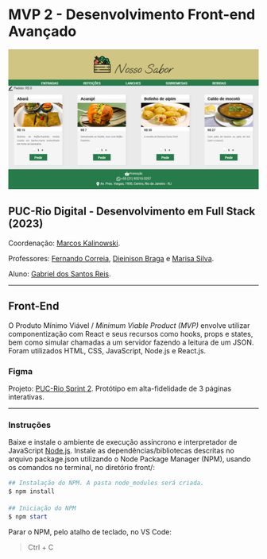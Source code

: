 # MVP 2 - Desenvolvimento Front-end Avançado

![Tela](./src/img/tela.jpg)

## PUC-Rio Digital - Desenvolvimento em Full Stack (2023)

Coordenação: [Marcos Kalinowski](kalinowski@inf.puc-rio.br).

Professores: [Fernando Correia](fernando.correia.jr@gmail.com), [Dieinison Braga](dieinisonbraga@gmail.com) e [Marisa Silva](https://github.com/marisa-ec).

Aluno: [Gabriel dos Santos Reis](https://github.com/gaelsreis).

---

## Front-End

O Produto Mínimo Viável / *Minimum Viable Product (MVP)* envolve utilizar componentização com React e seus recursos como hooks, props e states, bem como simular chamadas a um servidor fazendo a leitura de um JSON. Foram utilizados HTML, CSS, JavaScript, Node.js e React.js.

### Figma

Projeto: [PUC-Rio Sprint 2](https://www.figma.com/file/OUsg8AjQywAL3FAqtzyDdT/PUC-Rio-Sprint-2). Protótipo em alta-fidelidade de 3 páginas interativas.

---

### Instruções

Baixe e instale o ambiente de execução assíncrono e interpretador de JavaScript [Node.js](https://nodejs.org/en/download/). Instale as dependências/bibliotecas descritas no arquivo package.json utilizando o Node Package Manager (NPM), usando os comandos no terminal, no diretório front/:

~~~PowerShell
## Instalação do NPM. A pasta node_modules será criada.
$ npm install

## Iniciação do NPM
$ npm start
~~~

Parar o NPM, pelo atalho de teclado, no VS Code:
> Ctrl + C
